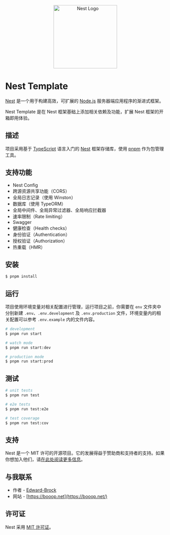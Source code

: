 <p align="center">
  <a href="https://nestjs.com/" target="blank"><img src="https://nestjs.com/img/logo-small.svg" width="200" alt="Nest Logo" /></a>
</p>

# Nest Template

[Nest](https://nestjs.com/) 是一个用于构建高效，可扩展的 [Node.js](http://nodejs.org) 服务器端应用程序的渐进式框架。

Nest Template 是在 Nest 框架基础上添加相关依赖及功能，扩展 Nest 框架的开箱即用体验。

## 描述

项目采用基于 [TypeScript](https://www.typescriptlang.org/) 语言入门的 [Nest](https://github.com/nestjs/nest)
框架存储库，使用 [pnpm](https://pnpm.io/) 作为包管理工具。

## 支持功能

- Nest Config
- 跨源资源共享功能（CORS）
- 全局日志记录（使用 Winston）
- 数据库（使用 TypeORM）
- 全局中间件、全局异常过滤器、全局响应拦截器
- 速率限制（Rate limiting）
- Swagger
- 健康检查（Health checks）
- 身份验证（Authentication）
- 授权验证（Authorization）
- 热重载（HMR）

## 安装

```bash
$ pnpm install
```

## 运行

项目使用环境变量对相关配置进行管理，运行项目之前，你需要在 `env` 文件夹中分别新建 `.env`、`.env.development`
及 `.env.production` 文件，环境变量内的相关配置可以参考 `.env.example` 内的文件内容。

```bash
# development
$ pnpm run start

# watch mode
$ pnpm run start:dev

# production mode
$ pnpm run start:prod
```

## 测试

```bash
# unit tests
$ pnpm run test

# e2e tests
$ pnpm run test:e2e

# test coverage
$ pnpm run test:cov
```

## 支持

Nest 是一个 MIT
许可的开源项目。它的发展得益于赞助商和支持者的支持。如果你想加入他们，请[在此处阅读更多信息](https://docs.nestjs.com/support)。

## 与我联系

- 作者 - [Edward-Brock](https://github.com/Edward-Brock)
- 网站 - [https://booop.net](https://booop.net/)

## 许可证

Nest 采用 [MIT 许可证](LICENSE)。

